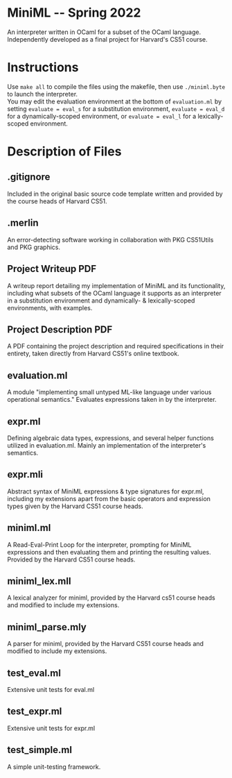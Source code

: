 
# MiniML -- Spring 2022

An interpreter written in OCaml for a subset of the OCaml language. \
Independently developed as a final project for Harvard's CS51 course.


# Instructions 
Use ```make all``` to compile the files using the makefile, then use ```./miniml.byte``` to launch the interpreter. 
\
You may edit the evaluation environment at the bottom of ```evaluation.ml``` by setting ```evaluate = eval_s``` for a substitution environment, ```evaluate = eval_d``` for a dynamically-scoped environment, or ```evaluate = eval_l``` for a lexically-scoped environment.


# Description of Files

## .gitignore
Included in the original basic source code template written and provided by the course heads of Harvard CS51.

## .merlin 
An error-detecting software working in collaboration with PKG CS51Utils and PKG graphics.

## Project Writeup PDF
A writeup report detailing my implementation of MiniML and its functionality, including what subsets of the OCaml language it supports as an interpreter in a substitution environment and dynamically- & lexically-scoped environments, with examples.

## Project Description PDF
A PDF containing the project description and required specifications in their entirety, taken directly from Harvard CS51's online textbook. 

## evaluation.ml
A module "implementing small untyped ML-like language under various operational semantics." Evaluates expressions taken in by the interpreter. 

## expr.ml 
Defining algebraic data types, expressions, and several helper functions utilized in evaluation.ml. Mainly an implementation of the interpreter's semantics. 

## expr.mli
Abstract syntax of MiniML expressions & type signatures for expr.ml, including my extensions apart from the basic operators and expression types given by the Harvard CS51 course heads. 

## miniml.ml
A Read-Eval-Print Loop for the interpreter, prompting for MiniML expressions and then evaluating them and printing the resulting values. Provided by the Harvard CS51 course heads. 

## miniml_lex.mll
A lexical analyzer for miniml, provided by the Harvard cs51 course heads and modified to include my extensions.

## miniml_parse.mly
A parser for miniml, provided by the Harvard CS51 course heads and modified to include my extensions. 

## test_eval.ml
Extensive unit tests for eval.ml

## test_expr.ml 
Extensive unit tests for expr.ml

## test_simple.ml
A simple unit-testing framework.
